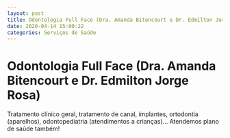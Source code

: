 ```yaml
---
layout: post
title: Odontologia Full Face (Dra. Amanda Bitencourt e Dr. Edmilton Jorge Rosa)
date: 2020-04-14 15:00:22 
categories: Serviços de Saúde
---
```


# Odontologia Full Face (Dra. Amanda Bitencourt e Dr. Edmilton Jorge Rosa)

Tratamento clínico geral, tratamento de canal, implantes, ortodontia (aparelhos), odontopediatria (atendimentos a crianças)... Atendemos plano de saúde também!
